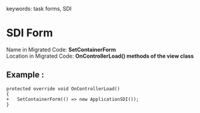 ﻿keywords: task forms, SDI
# SDI Form

Name in Migrated Code: **SetContainerForm**  
Location in Migrated Code: **OnControllerLoad() methods of the view class**  

## Example :
```csdiff
protected override void OnControllerLoad()
{
+   SetContainerForm(() => new ApplicationSDI());
}

```